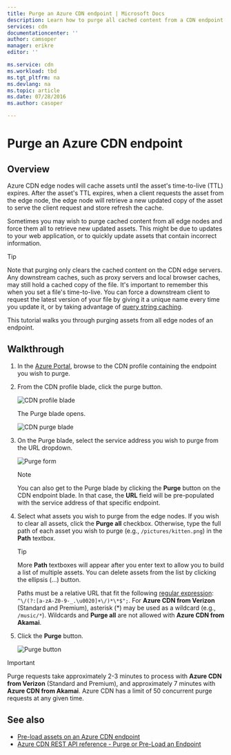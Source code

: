 ```yaml
---
title: Purge an Azure CDN endpoint | Microsoft Docs
description: Learn how to purge all cached content from a CDN endpoint.
services: cdn
documentationcenter: ''
author: camsoper
manager: erikre
editor: ''

ms.service: cdn
ms.workload: tbd
ms.tgt_pltfrm: na
ms.devlang: na
ms.topic: article
ms.date: 07/28/2016
ms.author: casoper

---
```

# Purge an Azure CDN endpoint
## Overview
Azure CDN edge nodes will cache assets until the asset's time-to-live (TTL) expires.  After the asset's TTL expires, when a client requests the asset from the edge node, the edge node will retrieve a new updated copy of the asset to serve the client request and store refresh the cache.

Sometimes you may wish to purge cached content from all edge nodes and force them all to retrieve new updated assets.  This might be due to updates to your web application, or to quickly update assets that contain incorrect information.

> [!TIP]
> Note that purging only clears the cached content on the CDN edge servers.  Any downstream caches, such as proxy servers and local browser caches, may still hold a cached copy of the file.  It's important to remember this when you set a file's time-to-live.  You can force a downstream client to request the latest version of your file by giving it a unique name every time you update it, or by taking advantage of [query string caching](cdn-query-string.md).  
> 
> 

This tutorial walks you through purging assets from all edge nodes of an endpoint.

## Walkthrough
1. In the [Azure Portal](https://portal.azure.com), browse to the CDN profile containing the endpoint you wish to purge.
2. From the CDN profile blade, click the purge button.
   
    ![CDN profile blade](./media/cdn-purge-endpoint/cdn-profile-blade.png)
   
    The Purge blade opens.
   
    ![CDN purge blade](./media/cdn-purge-endpoint/cdn-purge-blade.png)
3. On the Purge blade, select the service address you wish to purge from the URL dropdown.
   
    ![Purge form](./media/cdn-purge-endpoint/cdn-purge-form.png)
   
   > [!NOTE]
   > You can also get to the Purge blade by clicking the **Purge** button on the CDN endpoint blade.  In that case, the **URL** field will be pre-populated with the service address of that specific endpoint.
   > 
   > 
4. Select what assets you wish to purge from the edge nodes.  If you wish to clear all assets, click the **Purge all** checkbox.  Otherwise, type the full path of each asset you wish to purge (e.g., `/pictures/kitten.png`) in the **Path** textbox.
   
   > [!TIP]
   > More **Path** textboxes will appear after you enter text to allow you to build a list of multiple assets.  You can delete assets from the list by clicking the ellipsis (...) button.
   > 
   > Paths must be a relative URL that fit the following [regular expression](https://msdn.microsoft.com/library/az24scfc.aspx):  `^\/(?:[a-zA-Z0-9-_.\u0020]+\/)*\*$";`.  For **Azure CDN from Verizon** (Standard and Premium), asterisk (\*) may be used as a wildcard (e.g., `/music/*`).  Wildcards and  **Purge all** are not allowed with **Azure CDN from Akamai**.
   > 
   > 
5. Click the **Purge** button.
   
    ![Purge button](./media/cdn-purge-endpoint/cdn-purge-button.png)

> [!IMPORTANT]
> Purge requests take approximately 2-3 minutes to process with **Azure CDN from Verizon** (Standard and Premium), and approximately 7 minutes with **Azure CDN from Akamai**.  Azure CDN has a limit of 50 concurrent purge requests at any given time. 
> 
> 

## See also
* [Pre-load assets on an Azure CDN endpoint](cdn-preload-endpoint.md)
* [Azure CDN REST API reference - Purge or Pre-Load an Endpoint](https://msdn.microsoft.com/library/mt634451.aspx)

